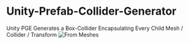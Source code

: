# Unity-Prefab-Collider-Generator
Unity PGE Generates a Box-Collider Encapsulating Every Child Mesh / Collider / Transform
![From Meshes](https://github.com/LTMX/Unity-Prefab-Collider-Generator/blob/master/Unity%20Prefab%20Collider%20Generator%20v1.0/Tutorial/Unity%20Collider%20Generator%20Wiki%20-%20From%20Meshes.png)
